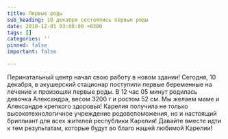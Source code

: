 ```yaml
---
title: Первые роды
sub_heading: 10 декабря состоялись первые роды
date: 2018-12-01 03:00:00 +0300
tags: []
categories: ''
pinned: false
important: false

---
```

Перинатальный центр начал свою работу в новом здании! Сегодня, 10 декабря, в акушерский стационар поступили первые беременные на лечение и произошли первые роды. В 12 час 05 минут родилась девочка Александра, весом 3200 г и ростом 52 см. Мы желаем маме и Александре крепкого здоровья! Карелия получила не только высокотехнологичное учреждение родовспоможения, но и настоящий бриллиант для всех жителей республики Карелия! Давайте вместе идти к тем результатам, которые будут во благо нашей любимой Карелии!